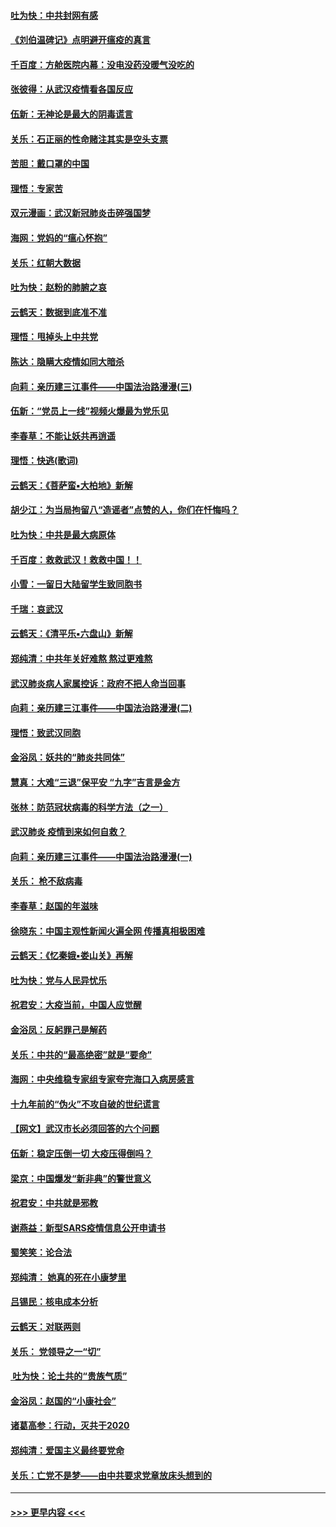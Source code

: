 #### [吐为快：中共封网有感](../pages/nsc993/n11852575.md?t=02081144) 
#### [《刘伯温碑记》点明避开瘟疫的真言](../pages/nsc993/n11852128.md?t=02081144) 
#### [千百度：方舱医院内幕：没电没药没暖气没吃的](../pages/nsc993/n11850211.md?t=02081144) 
#### [张彼得：从武汉疫情看各国反应](../pages/nsc993/n11850102.md?t=02081144) 
#### [伍新：无神论是最大的阴毒谎言](../pages/nsc993/n11846129.md?t=02081144) 
#### [关乐：石正丽的性命赌注其实是空头支票](../pages/nsc993/n11846109.md?t=02081144) 
#### [苦胆：戴口罩的中国](../pages/nsc993/n11845576.md?t=02081144) 
#### [理悟：专家苦](../pages/nsc993/n11845564.md?t=02081144) 
#### [双元漫画：武汉新冠肺炎击碎强国梦](../pages/nsc993/n11843320.md?t=02081144) 
#### [海网：党妈的“瘟心怀抱”](../pages/nsc993/n11840740.md?t=02081144) 
#### [关乐：红朝大数据](../pages/nsc993/n11840675.md?t=02081144) 
#### [吐为快：赵粉的肺腑之哀](../pages/nsc993/n11840618.md?t=02081144) 
#### [云鹤天：数据到底准不准](../pages/nsc993/n11840325.md?t=02081144) 
#### [理悟：甩掉头上中共党](../pages/nsc993/n11838826.md?t=02081144) 
#### [陈达：隐瞒大疫情如同大暗杀](../pages/nsc993/n11838771.md?t=02081144) 
#### [向莉：亲历建三江事件——中国法治路漫漫(三)](../pages/nsc993/n11831825.md?t=02081144) 
#### [伍新：“党员上一线”视频火爆最为党乐见](../pages/nsc993/n11838200.md?t=02081144) 
#### [李春草：不能让妖共再逍遥](../pages/nsc993/n11838102.md?t=02081144) 
#### [理悟：快逃(歌词)](../pages/nsc993/n11838083.md?t=02081144) 
#### [云鹤天：《菩萨蛮▪大柏地》新解](../pages/nsc993/n11838059.md?t=02081144) 
#### [胡少江：为当局拘留八“造谣者”点赞的人，你们在忏悔吗？](../pages/nsc993/n11836801.md?t=02081144) 
#### [吐为快：中共是最大病原体](../pages/nsc993/n11836748.md?t=02081144) 
#### [千百度：救救武汉！救救中国！！](../pages/nsc993/n11836145.md?t=02081144) 
#### [小雪：一留日大陆留学生致同胞书](../pages/nsc993/n11834624.md?t=02081144) 
#### [千瑞：哀武汉](../pages/nsc993/n11833647.md?t=02081144) 
#### [云鹤天：《清平乐▪六盘山》新解](../pages/nsc993/n11833611.md?t=02081144) 
#### [郑纯清：中共年关好难熬 熬过更难熬](../pages/nsc993/n11833489.md?t=02081144) 
#### [武汉肺炎病人家属控诉：政府不把人命当回事](../pages/nsc993/n11833205.md?t=02081144) 
#### [向莉：亲历建三江事件——中国法治路漫漫(二)](../pages/nsc993/n11829102.md?t=02081144) 
#### [理悟：致武汉同胞](../pages/nsc993/n11831522.md?t=02081144) 
#### [金浴凤：妖共的“肺炎共同体”](../pages/nsc993/n11829448.md?t=02081144) 
#### [慧真：大难“三退”保平安 “九字”吉言是金方](../pages/nsc993/n11829501.md?t=02081144) 
#### [张林：防范冠状病毒的科学方法（之一）](../pages/nsc993/n11828618.md?t=02081144) 
#### [武汉肺炎 疫情到来如何自救？](../pages/nsc993/n11827632.md?t=02081144) 
#### [向莉：亲历建三江事件——中国法治路漫漫(一)](../pages/nsc993/n11827190.md?t=02081144) 
#### [关乐： 枪不敌病毒](../pages/nsc993/n11826746.md?t=02081144) 
#### [李春草：赵国的年滋味](../pages/nsc993/n11826321.md?t=02081144) 
#### [徐晓东：中国主观性新闻火遍全网 传播真相极困难](../pages/nsc993/n11826508.md?t=02081144) 
#### [云鹤天：《忆秦娥▪娄山关》再解](../pages/nsc993/n11824682.md?t=02081144) 
#### [吐为快：党与人民异忧乐](../pages/nsc993/n11824660.md?t=02081144) 
#### [祝君安：大疫当前，中国人应觉醒](../pages/nsc993/n11821946.md?t=02081144) 
#### [金浴凤：反躬罪己是解药](../pages/nsc993/n11820280.md?t=02081144) 
#### [关乐：中共的“最高绝密”就是“要命”](../pages/nsc993/n11816946.md?t=02081144) 
#### [海网：中央维稳专家组专家夸完海口入病房感言](../pages/nsc993/n11815138.md?t=02081144) 
#### [十九年前的“伪火”不攻自破的世纪谎言](../pages/nsc993/n11813238.md?t=02081144) 
#### [【网文】武汉市长必须回答的六个问题](../pages/nsc993/n11813848.md?t=02081144) 
#### [伍新：稳定压倒一切 大疫压得倒吗？](../pages/nsc993/n11812634.md?t=02081144) 
#### [梁京：中国爆发“新非典”的警世意义](../pages/nsc993/n11812554.md?t=02081144) 
#### [祝君安：中共就是邪教](../pages/nsc993/n11812431.md?t=02081144) 
#### [谢燕益：新型SARS疫情信息公开申请书](../pages/nsc993/n11808840.md?t=02081144) 
#### [蜀笑笑：论合法](../pages/nsc993/n11808064.md?t=02081144) 
#### [郑纯清： 她真的死在小康梦里](../pages/nsc993/n11806623.md?t=02081144) 
#### [吕锡民：核电成本分析](../pages/nsc993/n11806284.md?t=02081144) 
#### [云鹤天：对联两则](../pages/nsc993/n11805957.md?t=02081144) 
#### [关乐： 党领导之一“切”](../pages/nsc993/n11804505.md?t=02081144) 
#### [ 吐为快：论土共的“贵族气质”](../pages/nsc993/n11804490.md?t=02081144) 
#### [金浴凤：赵国的“小康社会”](../pages/nsc993/n11804452.md?t=02081144) 
#### [诸葛高参：行动，灭共于2020](../pages/nsc993/n11804120.md?t=02081144) 
#### [郑纯清：爱国主义最终要党命](../pages/nsc993/n11802197.md?t=02081144) 
#### [关乐：亡党不是梦——由中共要求党章放床头想到的](../pages/nsc993/n11802156.md?t=02081144) 

----
#### [ >>> 更早内容 <<< ](../indexes/nsc993-earlier.md)

